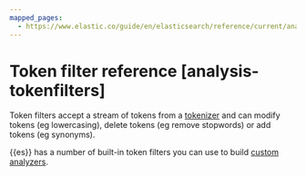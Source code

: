 ```yaml
---
mapped_pages:
  - https://www.elastic.co/guide/en/elasticsearch/reference/current/analysis-tokenfilters.html
---
```


# Token filter reference [analysis-tokenfilters]

Token filters accept a stream of tokens from a [tokenizer](/reference/text-analysis/tokenizer-reference.md) and can modify tokens (eg lowercasing), delete tokens (eg remove stopwords) or add tokens (eg synonyms).

{{es}} has a number of built-in token filters you can use to build [custom analyzers](docs-content://manage-data/data-store/text-analysis/create-custom-analyzer.md).

















































